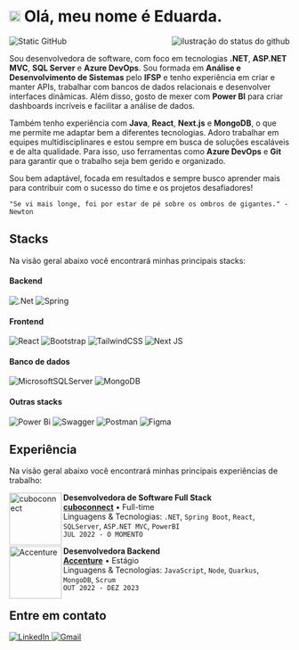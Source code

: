 # <img src="https://github.com/user-attachments/assets/2c1fa9ce-72dc-4015-8281-0f23e51dab0a" width="20"/>  Olá, meu nome é Eduarda.
<img src="https://img.shields.io/static/v1?label=Overview&message=eduardamatias&color=D0B8FF&style=for-the-badge&logo=GitHub" alt="Static GitHub">

<img align='right' src="https://github-readme-stats.vercel.app/api?username=eduardamatias&show_icons=true&title_color=BC4DFF&text_color=D0B8FF&icon_color=BC4DFF&bg_color=0E1118&cache_seconds=300" alt="ilustração do status do github">

Sou desenvolvedora de software, com foco em tecnologias **.NET**, **ASP.NET MVC**, **SQL Server** e **Azure DevOps**. Sou formada em **Análise e Desenvolvimento de Sistemas** pelo **IFSP** e tenho experiência em criar e manter APIs, trabalhar com bancos de dados relacionais e desenvolver interfaces dinâmicas. Além disso, gosto de mexer com **Power BI** para criar dashboards incríveis e facilitar a análise de dados.

Também tenho experiência com **Java**, **React**, **Next.js** e **MongoDB**, o que me permite me adaptar bem a diferentes tecnologias. Adoro trabalhar em equipes multidisciplinares e estou sempre em busca de soluções escaláveis e de alta qualidade. Para isso, uso ferramentas como **Azure DevOps** e **Git** para garantir que o trabalho seja bem gerido e organizado.

Sou bem adaptável, focada em resultados e sempre busco aprender mais para contribuir com o sucesso do time e os projetos desafiadores!

```
"Se vi mais longe, foi por estar de pé sobre os ombros de gigantes." - Newton
```

## Stacks
Na visão geral abaixo você encontrará minhas principais stacks:

#### Backend
![.Net](https://img.shields.io/badge/.NET-5C2D91?style=for-the-badge&logo=.net&logoColor=white)
![Spring](https://img.shields.io/badge/spring-%236DB33F.svg?style=for-the-badge&logo=spring&logoColor=white)
#### Frontend
![React](https://img.shields.io/badge/react-%2320232a.svg?style=for-the-badge&logo=react&logoColor=%2361DAFB)
![Bootstrap](https://img.shields.io/badge/bootstrap-%238511FA.svg?style=for-the-badge&logo=bootstrap&logoColor=white)
![TailwindCSS](https://img.shields.io/badge/tailwindcss-%2338B2AC.svg?style=for-the-badge&logo=tailwind-css&logoColor=white)
![Next JS](https://img.shields.io/badge/Next-black?style=for-the-badge&logo=next.js&logoColor=white)
#### Banco de dados
![MicrosoftSQLServer](https://img.shields.io/badge/Microsoft%20SQL%20Server-CC2927?style=for-the-badge&logo=microsoft%20sql%20server&logoColor=white)
![MongoDB](https://img.shields.io/badge/MongoDB-%234ea94b.svg?style=for-the-badge&logo=mongodb&logoColor=white)
#### Outras stacks
![Power Bi](https://img.shields.io/badge/power_bi-F2C811?style=for-the-badge&logo=powerbi&logoColor=black)
![Swagger](https://img.shields.io/badge/-Swagger-%23Clojure?style=for-the-badge&logo=swagger&logoColor=white)
![Postman](https://img.shields.io/badge/Postman-FF6C37?style=for-the-badge&logo=postman&logoColor=white)
![Figma](https://img.shields.io/badge/figma-%23F24E1E.svg?style=for-the-badge&logo=figma&logoColor=white)

## Experiência
Na visão geral abaixo você encontrará minhas principais experiências de trabalho:

[<img align="left" height="94px" width="94px" alt="cuboconnect" src="https://media.licdn.com/dms/image/v2/C4D0BAQEyaGY3umS4ng/company-logo_200_200/company-logo_200_200/0/1630539160144/cuboconnect_logo?e=1744848000&v=beta&t=AJ3s4q__RC-faGE24_tAU346NXW2zk29rZoW8Y4vTg0"/>](https://www.cuboconnect.com.br/)

**Desenvolvedora de Software Full Stack** \
[**cuboconnect**](https://www.cuboconnect.com.br/) • Full-time \
Linguagens & Tecnologias: `.NET`, `Spring Boot`, `React`, `SQLServer`, `ASP.NET MVC`, `PowerBI`\
`JUL 2022 - O MOMENTO`
<br/>

[<img align="left" height="94px" width="94px" alt="Accenture" src="https://media.licdn.com/dms/image/v2/D4E0BAQG-XygI4z934A/company-logo_200_200/company-logo_200_200/0/1723130650427/accenture_logo?e=1744848000&v=beta&t=-lOJFnUf_4Z7Kc0poS34Bysv80S-kmMc0_K2BXKhIYY"/>](https://www.accenture.com/br-pt)

**Desenvolvedora Backend** \
[**Accenture**](https://www.accenture.com/br-pt) • Estágio \
Linguagens & Tecnologias: `JavaScript`, `Node`, `Quarkus`, `MongoDB`, `Scrum`\
`OUT 2022 - DEZ 2023`
<br/>

## Entre em contato

<a href="https://www.linkedin.com/in/eduarda-matias/" target="_blank">
  <img src="https://img.shields.io/badge/linkedin-%230077B5.svg?style=for-the-badge&logo=linkedin&logoColor=white" alt="LinkedIn">
</a>
<a href="mailto:evcm2003@gmail.com" target="_blank">
    <img src="https://img.shields.io/badge/Gmail-D14836?style=for-the-badge&logo=gmail&logoColor=white" alt="Gmail">
</a>
